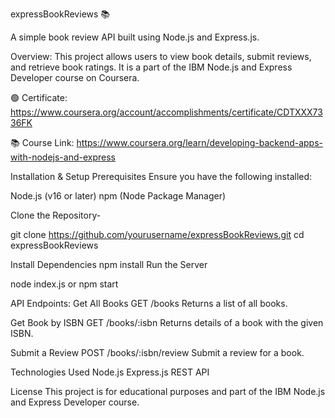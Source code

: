 expressBookReviews 📚

A simple book review API built using Node.js and Express.js.

Overview:
This project allows users to view book details, submit reviews, and retrieve book ratings. It is a part of the IBM Node.js and Express Developer course on Coursera.

🟢 Certificate: https://www.coursera.org/account/accomplishments/certificate/CDTXXX7336FK

📚 Course Link: https://www.coursera.org/learn/developing-backend-apps-with-nodejs-and-express

Installation & Setup
Prerequisites
Ensure you have the following installed:

Node.js (v16 or later)
npm (Node Package Manager)

Clone the Repository-

git clone https://github.com/yourusername/expressBookReviews.git
cd expressBookReviews


Install Dependencies
npm install
Run the Server

node index.js
or
npm start

API Endpoints: 
Get All Books
GET /books
Returns a list of all books.

Get Book by ISBN
GET /books/:isbn
Returns details of a book with the given ISBN.

Submit a Review
POST /books/:isbn/review
Submit a review for a book.

Technologies Used
Node.js
Express.js
REST API

License
This project is for educational purposes and part of the IBM Node.js and Express Developer course.

